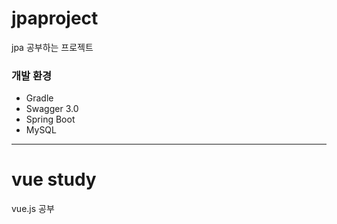 # jpaproject

jpa 공부하는 프로젝트


### 개발 환경
- Gradle
- Swagger 3.0
- Spring Boot
- MySQL


----------------

# vue study

vue.js 공부

